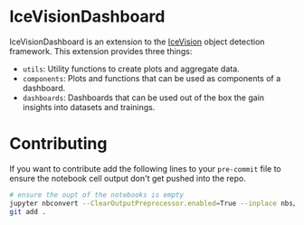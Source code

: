 # IceVisionDashboard



IceVisionDashboard is an extension to the [IceVision](https://github.com/airctic/icevision) object detection framework. This extension provides three things: 
    
- `utils`: Utility functions to create plots and aggregate data.
- `components`: Plots and functions that can be used as components of a dashboard.
- `dashboards`: Dashboards that can be used out of the box the gain insights into datasets and trainings.

# Contributing

If you want to contribute add the following lines to your `pre-commit` file to ensure the notebook cell output don't get pushed into the repo.

```bash
# ensure the oupt of the notebooks is empty
jupyter nbconvert --ClearOutputPreprocessor.enabled=True --inplace nbs/*.ipynb
git add .
```
